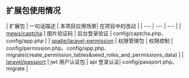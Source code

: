 
## 扩展包使用情况

| 扩展包	| 一句话描述	| 本项目应用场景| 在项目中的改动 |
| --- | --- | --- |
| [mews/captcha](https://github.com/mewebstudio/captcha)     | 图片验证码     | 后台登录验证 | config/captcha.php、config/app.php |
| [spatie/laravel-permission](https://github.com/spatie/laravel-permission)     | 权限管理包     | 权限控制 | config/permission.php、config/app.php、migrate(create_permission_tables&seed_roles_and_permissions_data) |
| [laravel/passport](https://github.com/laravel/passport)     | jwt 用户认证包          | api 登录认证| config/passport.php、migrate |
